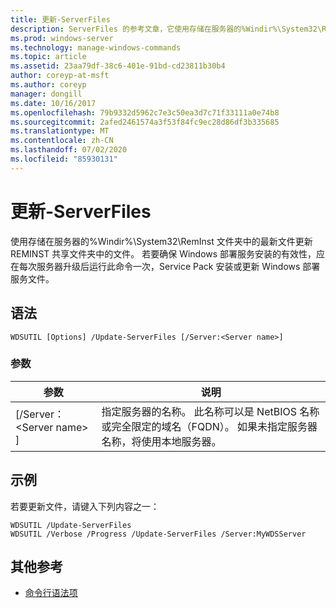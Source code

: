 ```yaml
---
title: 更新-ServerFiles
description: ServerFiles 的参考文章，它使用存储在服务器的%Windir%\System32\RemInst 文件夹中的最新文件更新 REMINST 共享文件夹中的文件。
ms.prod: windows-server
ms.technology: manage-windows-commands
ms.topic: article
ms.assetid: 23aa79df-38c6-401e-91bd-cd23811b30b4
author: coreyp-at-msft
ms.author: coreyp
manager: dongill
ms.date: 10/16/2017
ms.openlocfilehash: 79b9332d5962c7e3c50ea3d7c71f33111a0e74b8
ms.sourcegitcommit: 2afed2461574a3f53f84fc9ec28d86df3b335685
ms.translationtype: MT
ms.contentlocale: zh-CN
ms.lasthandoff: 07/02/2020
ms.locfileid: "85930131"
---
```

# <a name="update-serverfiles"></a>更新-ServerFiles

使用存储在服务器的%Windir%\System32\RemInst 文件夹中的最新文件更新 REMINST 共享文件夹中的文件。 若要确保 Windows 部署服务安装的有效性，应在每次服务器升级后运行此命令一次，Service Pack 安装或更新 Windows 部署服务文件。

## <a name="syntax"></a>语法

```
WDSUTIL [Options] /Update-ServerFiles [/Server:<Server name>]
```

### <a name="parameters"></a>参数

|参数|说明|
|---------|-----------|
|[/Server： \<Server name> ]|指定服务器的名称。 此名称可以是 NetBIOS 名称或完全限定的域名（FQDN）。 如果未指定服务器名称，将使用本地服务器。|

## <a name="examples"></a>示例

若要更新文件，请键入下列内容之一：
```
WDSUTIL /Update-ServerFiles
WDSUTIL /Verbose /Progress /Update-ServerFiles /Server:MyWDSServer
```

## <a name="additional-references"></a>其他参考

- [命令行语法项](command-line-syntax-key.md)